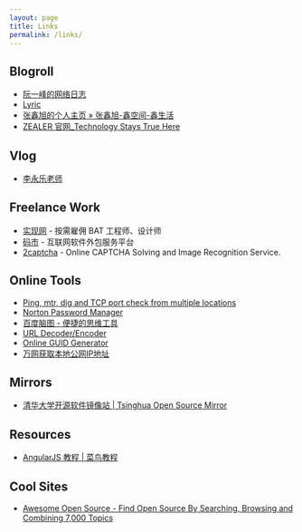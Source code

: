 ```yaml
---
layout: page
title: Links
permalink: /links/
---
```


## Blogroll

- [阮一峰的网络日志](http://www.ruanyifeng.com/blog/)
- [Lyric](https://lyric.im/)
- [张鑫旭的个人主页 » 张鑫旭-鑫空间-鑫生活](https://www.zhangxinxu.com/)
- [ZEALER 官网_Technology Stays True Here](https://www.zealer.com/)

## Vlog

- [李永乐老师](https://www.ixigua.com/home/4234740937/)

## Freelance Work

- [实现网](https://shixian.com/) - 按需雇佣 BAT 工程师、设计师
- [码市](https://codemart.com/) - 互联网软件外包服务平台
- [2captcha](https://2captcha.com/) - Online CAPTCHA Solving and Image Recognition Service.

## Online Tools

- [Ping, mtr, dig and TCP port check from multiple locations](http://port.ping.pe/)
- [Norton Password Manager](https://my.norton.com/extspa/passwordmanager?path=pwd-gen)
- [百度脑图 - 便捷的思维工具](https://naotu.baidu.com/)
- [URL Decoder/Encoder](https://meyerweb.com/eric/tools/dencoder/)
- [Online GUID Generator](https://www.guidgenerator.com/online-guid-generator.aspx)
- [万网获取本地公网IP地址](http://www.net.cn/static/customercare/yourip.asp)

## Mirrors

- [清华大学开源软件镜像站 | Tsinghua Open Source Mirror](https://mirrors.tuna.tsinghua.edu.cn/)

## Resources

- [AngularJS 教程 | 菜鸟教程](https://www.runoob.com/angularjs/angularjs-tutorial.html)

## Cool Sites

- [Awesome Open Source - Find Open Source By Searching, Browsing and Combining 7,000 Topics](https://awesomeopensource.com/)
